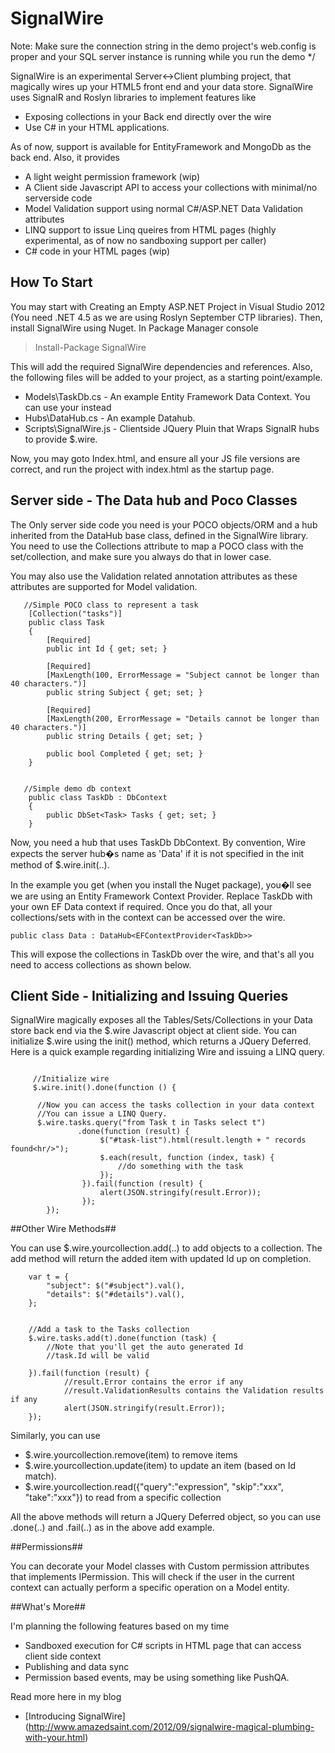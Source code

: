 # SignalWire #

Note: Make sure the connection string in the demo project's web.config is proper and your SQL server instance is running while you run the demo */

SignalWire is an experimental Server<->Client plumbing project, that magically wires up your HTML5 front end and your data store. SignalWire uses SignalR and Roslyn libraries to implement features like

* Exposing collections in your Back end directly over the wire
* Use C# in your HTML applications.

As of now, support is available for EntityFramework and MongoDb as the back end. Also, it provides

* A light weight permission framework (wip)
* A Client side Javascript API to access your collections with minimal/no serverside code
* Model Validation support using normal C#/ASP.NET Data Validation attributes
* LINQ support to issue Linq queires from HTML pages (highly experimental, as of now no sandboxing support per caller)
* C# code in your HTML pages (wip)

## How To Start ##

You may start with Creating an Empty ASP.NET Project in Visual Studio 2012 (You need .NET 4.5 as we are using Roslyn September CTP libraries). Then, install SignalWire using Nuget. In Package Manager console

> Install-Package SignalWire

This will add the required SignalWire dependencies and references. Also, the following files will be added to your project, as a starting point/example.

* Models\TaskDb.cs - An example Entity Framework Data Context. You can use your instead 
* Hubs\DataHub.cs - An example Datahub.
* Scripts\SignalWire.js - Clientside JQuery Pluin that Wraps SignalR hubs to provide $.wire.

Now, you may goto Index.html, and ensure all your JS file versions are correct, and run the project with index.html as the startup page.

## Server side - The Data hub and Poco Classes ##
The Only server side code you need is your POCO objects/ORM and a hub inherited from the DataHub base class, defined in the SignalWire library. You need to use the Collections attribute to map a POCO class with the set/collection, and make sure you always do that in lower case.

You may also use the Validation related annotation attributes as these attributes are supported for Model validation.

```
   //Simple POCO class to represent a task
    [Collection("tasks")]
    public class Task
    {
        [Required]
        public int Id { get; set; }

        [Required]
        [MaxLength(100, ErrorMessage = "Subject cannot be longer than 40 characters.")]
        public string Subject { get; set; }

        [Required]
        [MaxLength(200, ErrorMessage = "Details cannot be longer than 40 characters.")]
        public string Details { get; set; }

        public bool Completed { get; set; }
    }
 
 
   //Simple demo db context   
    public class TaskDb : DbContext
    {
        public DbSet<Task> Tasks { get; set; }
    }
```

Now, you need a hub that uses TaskDb DbContext. By convention, Wire expects the server hub�s name as 'Data' if it is not specified in the init method of $.wire.init(..). 

In the example you get (when you install the Nuget package), you�ll see we are using an Entity Framework Context Provider. Replace TaskDb with your own EF Data context if required. Once you do that, all your collections/sets with in the context can be accessed over the wire. 

```
public class Data : DataHub<EFContextProvider<TaskDb>> 
```

This will expose the collections in TaskDb over the wire, and that's all you need to access collections as shown below. 

## Client Side - Initializing and Issuing Queries ##

SignalWire magically exposes all the Tables/Sets/Collections in your Data store back end via the $.wire Javascript object at client side. You can initialize $.wire using the init() method, which returns a JQuery Deferred. Here is a quick example regarding initializing Wire and issuing a LINQ query.

```
     
	 //Initialize wire
	 $.wire.init().done(function () {

      //Now you can access the tasks collection in your data context  
	  //You can issue a LINQ Query.
      $.wire.tasks.query("from Task t in Tasks select t")
	           .done(function (result) {
                    $("#task-list").html(result.length + " records found<hr/>");
                    $.each(result, function (index, task) {
                        //do something with the task
                    });
                }).fail(function (result) {
                    alert(JSON.stringify(result.Error));
                });
		});		
```

##Other Wire Methods##

You can use $.wire.yourcollection.add(..) to add objects to a collection. The add method will return the added item with updated Id up on completion.

```
	var t = {
		"subject": $("#subject").val(),
		"details": $("#details").val(),
	};


	//Add a task to the Tasks collection                    
	$.wire.tasks.add(t).done(function (task) {
		//Note that you'll get the auto generated Id
		//task.Id will be valid
		
	}).fail(function (result) {
			//result.Error contains the error if any                        
			//result.ValidationResults contains the Validation results if any 
			alert(JSON.stringify(result.Error));
	});
```				

Similarly, you can use 

* $.wire.yourcollection.remove(item) to remove items
* $.wire.yourcollection.update(item) to update an item (based on Id match).
* $.wire.yourcollection.read({"query":"expression", "skip":"xxx", "take":"xxx"}) to read from a specific collection

All the above methods will return a JQuery Deferred object, so you can use .done(..) and .fail(..) as in the above add example.

##Permissions##

You can decorate your Model classes with Custom permission attributes that implements IPermission. This will check if the user in the current context can actually perform a specific operation on a Model entity.


##What's More##

I'm planning the following features based on my time

* Sandboxed execution for C# scripts in HTML page that can access client side context
* Publishing and data sync
* Permission based events, may be using something like PushQA.

Read more here in my blog
* [Introducing SignalWire] (http://www.amazedsaint.com/2012/09/signalwire-magical-plumbing-with-your.html)

